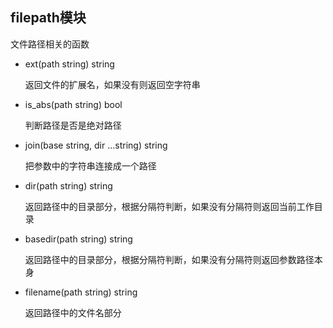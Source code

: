 ## filepath模块

文件路径相关的函数

- ext(path string) string

    返回文件的扩展名，如果没有则返回空字符串

- is_abs(path string) bool

    判断路径是否是绝对路径

- join(base string, dir ...string) string

    把参数中的字符串连接成一个路径

- dir(path string) string

    返回路径中的目录部分，根据分隔符判断，如果没有分隔符则返回当前工作目录

- basedir(path string) string

    返回路径中的目录部分，根据分隔符判断，如果没有分隔符则返回参数路径本身

- filename(path string) string

    返回路径中的文件名部分